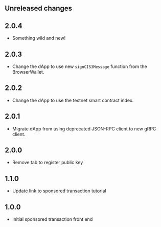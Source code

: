 ## Unreleased changes

## 2.0.4

-   Something wild and new!

## 2.0.3

-   Change the dApp to use new `signCIS3Message` function from the BrowserWallet.

## 2.0.2

-   Change the dApp to use the testnet smart contract index.

## 2.0.1

-   Migrate dApp from using deprecated JSON-RPC client to new gRPC client.

## 2.0.0

-   Remove tab to register public key

## 1.1.0

-   Update link to sponsored transaction tutorial

## 1.0.0

-   Initial sponsored transaction front end
